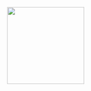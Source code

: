   <a href="https://github.com/putsbam">
  <img height="180em" src="https://github-readme-stats.vercel.app/api?username=putsbam&show_icons=true&text_color=ffffff&title_color=ffffff&bg_color=-45,833ab4,b42e78,fd1d1d,fc7e37,fcb045&include_all_commits=true&count_private=true"/>
</div>
